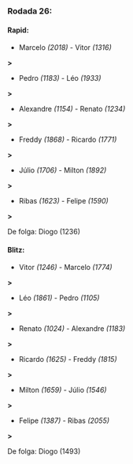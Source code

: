### Rodada 26:

#### Rapid:

* Marcelo *(2018)*     -     Vitor *(1316)*

 **>** 
* Pedro *(1183)*     -     Léo *(1933)*

 **>** 
* Alexandre *(1154)*     -     Renato *(1234)*

 **>** 
* Freddy *(1868)*     -     Ricardo *(1771)*

 **>** 
* Júlio *(1706)*     -     Milton *(1892)*

 **>** 
* Ribas *(1623)*     -     Felipe *(1590)*

 **>** 

De folga: Diogo (1236)

#### Blitz:

* Vitor *(1246)*     -     Marcelo *(1774)*

 **>** 
* Léo *(1861)*     -     Pedro *(1105)*

 **>** 
* Renato *(1024)*     -     Alexandre *(1183)*

 **>** 
* Ricardo *(1625)*     -     Freddy *(1815)*

 **>** 
* Milton *(1659)*     -     Júlio *(1546)*

 **>** 
* Felipe *(1387)*     -     Ribas *(2055)*

 **>** 

De folga: Diogo (1493)

